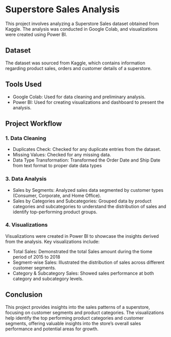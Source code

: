 # Superstore Sales Analysis
This project involves analyzing a Superstore Sales dataset obtained from Kaggle. The analysis was conducted in Google Colab, and visualizations were created using Power BI.
## Dataset
The dataset was sourced from Kaggle, which contains information regarding product sales, orders and customer details of a superstore.
## Tools Used
- Google Colab: Used for data cleaning and preliminary analysis.
- Power BI: Used for creating visualizations and dashboard to present the analysis.
## Project Workflow
### 1. Data Cleaning
- Duplicates Check: Checked for any duplicate entries from the dataset.
- Missing Values: Checked for any missing data.
- Data Type Transformation: Transformed the Order Date and Ship Date from text format to proper date data types 
### 3. Data Analysis
- Sales by Segments: Analyzed sales data segmented by customer types (Consumer, Corporate, and Home Office).
- Sales by Categories and Subcategories: Grouped data by product categories and subcategories to understand the distribution of sales and identify top-performing product groups.
### 4. Visualizations
Visualizations were created in Power BI to showcase the insights derived from the analysis. Key visualizations include:
- Total Sales: Demonstrated the total Sales amount during the tiome period of 2015 to 2018 
- Segment-wise Sales: Illustrated the distribution of sales across different customer segments.
- Category & Subcategory Sales: Showed sales performance at both category and subcategory levels.
## Conclusion
This project provides insights into the sales patterns of a superstore, focusing on customer segments and product categories. The visualizations help identify the top performing product categories and customer segments, offering valuable insights into the store’s overall sales performance and potential areas for growth.
